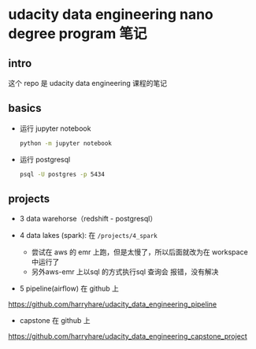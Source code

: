 # udacity data engineering nano degree program 笔记

## intro

这个 repo 是 udacity data engineering 课程的笔记

## basics

* 运行 jupyter notebook
	```bash
	python -m jupyter notebook
	```


* 运行 postgresql

	```bash
	psql -U postgres -p 5434
	```
	
	
## projects

* 3 data warehorse（redshift - postgresql）

* 4 data lakes (spark): 在 `/projects/4_spark`
	
	- 尝试在 aws 的 emr 上跑，但是太慢了，所以后面就改为在 workspace 中运行了
	- 另外aws-emr 上以sql 的方式执行sql 查询会 报错，没有解决
	

* 5 pipeline(airflow)  在 github 上

https://github.com/harryhare/udacity_data_engineering_pipeline

*  capstone 在 github 上

https://github.com/harryhare/udacity_data_engineering_capstone_project
	